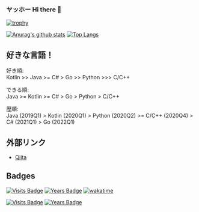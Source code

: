 ### ヤッホー Hi there 👋  
[![trophy](https://github-profile-trophy.vercel.app/?username=waigoma&theme=darkhub&show_icons=true)](https://github.com/ryo-ma/github-profile-trophy)  
  
[![Anurag's github stats](https://github-readme-stats-git-masterrstaa-rickstaa.vercel.app/api?username=waigoma&count_private=true&theme=react)](https://github.com/anuraghazra/github-readme-stats)
[![Top Langs](https://github-readme-stats-git-masterrstaa-rickstaa.vercel.app/api/top-langs/?username=waigoma&count_private=true&layout=compact&theme=react&langs_count=8&hide=makefile,batchfile,HLSL,Mathematica)](https://github.com/anuraghazra/github-readme-stats)  


## 好きな言語！
好き順:  
Kotlin >> Java >= C# > Go >> Python >>> C/C++

できる順:  
Java >= Kotlin >= C# > Go > Python > C/C++

歴順:  
Java (2019Q1) > Kotlin (2020Q1) > Python (2020Q2) >= C/C++ (2020Q4) > C# (2021Q1) > Go (2022Q1)


## 外部リンク
- [Qiita](https://qiita.com/waigoma)


## Badges
[![Visits Badge](https://badges.strrl.dev/visits/waigoma/waigoma)](https://badges.strrl.dev)
[![Years Badge](https://badges.strrl.dev/years/waigoma)](https://badges.strrl.dev)
[![wakatime](https://wakatime.com/badge/user/4689e803-5086-4694-b8e5-e22e67d29f6e.svg)](https://wakatime.com/@4689e803-5086-4694-b8e5-e22e67d29f6e)

[![Visits Badge](https://badges.pufler.dev/visits/waigoma/waigoma)](https://badges.pufler.dev)
[![Years Badge](https://badges.pufler.dev/years/waigoma)](https://badges.pufler.dev)
<!-- ![Visitors](https://api.visitorbadge.io/api/visitors?path=https%3A%2F%2Fgithub.com%2Fwaigoma&label=visitors&countColor=%2337d67a&style=flat) -->
<!-- ![visitor badge](https://visitor-badge.glitch.me/badge?page_id=waigoma.waigoma) -->
<!-- ![Visitor Count](https://profile-counter.glitch.me/{waigoma}/count.svg) -->

<!--
**waigoma/waigoma** is a ✨ _special_ ✨ repository because its `README.md` (this file) appears on your GitHub profile.

Here are some ideas to get you started:

- 🔭 I’m currently working on ...
- 🌱 I’m currently learning ...
- 👯 I’m looking to collaborate on ...
- 🤔 I’m looking for help with ...
- 💬 Ask me about ...
- 📫 How to reach me: ...
- 😄 Pronouns: ...
- ⚡ Fun fact: ...
-->
